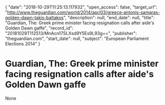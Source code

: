 {
  "date": "2018-10-29T11:25:13.117932", 
  "open_access": false, 
  "target_url": "http://www.theguardian.com/world/2014/apr/03/greece-antonis-samaras-golden-dawn-takis-baltakos", 
  "description": null, 
  "end_date": null, 
  "title": "Guardian, The: Greek prime minister facing resignation calls after aide's Golden Dawn gaffe", 
  "record_id": "20181029T112513/MnAcn17SLXsd9Y5Es9L93g==", 
  "publisher": "theguardian.com", 
  "start_date": null, 
  "subject": "European Parliament Elections 2014"
}

# Guardian, The: Greek prime minister facing resignation calls after aide's Golden Dawn gaffe

None